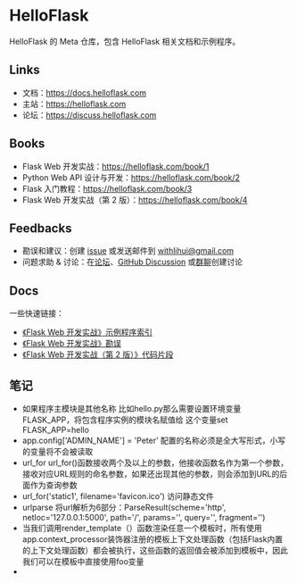 # HelloFlask

HelloFlask 的 Meta 仓库，包含 HelloFlask 相关文档和示例程序。


## Links

- 文档：<https://docs.helloflask.com>
- 主站：<https://helloflask.com>
- 论坛：<https://discuss.helloflask.com>


## Books

- Flask Web 开发实战：<https://helloflask.com/book/1>
- Python Web API 设计与开发：<https://helloflask.com/book/2>
- Flask 入门教程：<https://helloflask.com/book/3>
- Flask Web 开发实战（第 2 版）：<https://helloflask.com/book/4>


## Feedbacks

- 勘误和建议：创建 [issue](https://github.com/greyli/helloflask/issues) 或发送邮件到 withlihui@gmail.com
- 问题求助 & 讨论：在[论坛](https://discuss.helloflask.com)、[GitHub Discussion](https://github.com/greyli/helloflask/discussions) 或[群聊](https://helloflask.com#discuss)创建讨论


## Docs

一些快速链接：

- [《Flask Web 开发实战》示例程序索引](https://docs.helloflask.com/examples/)
- [《Flask Web 开发实战》勘误](https://docs.helloflask.com/book/1/errata/)
- [《Flask Web 开发实战（第 2 版）》代码片段](https://docs.helloflask.com/book/4/snippets/)

## 笔记
- 如果程序主模块是其他名称 比如hello.py那么需要设置环境变量FLASK_APP，将包含程序实例的模块名赋值给
这个变量set FLASK_APP=hello
- app.config['ADMIN_NAME'] = 'Peter' 配置的名称必须是全大写形式，小写的变量将不会被读取
- url_for url_for()函数接收两个及以上的参数，他接收函数名作为第一个参数， 接收对应URL规则的命名参数，如果还出现其他的参数，则会添加到URL的后面作为查询参数
- url_for('static1', filename='favicon.ico') 访问静态文件
- urlparse 将url解析为6部分：ParseResult(scheme='http', netloc='127.0.0.1:5000', path='/', params='', query='', fragment='')
- 当我们调用render_template（）函数渲染任意一个模板时，所有使用app.context_processor装饰器注册的模板上下文处理函数（包括Flask内置的上下文处理函数）都会被执行，这些函数的返回值会被添加到模板中，因此我们可以在模板中直接使用foo变量
- 